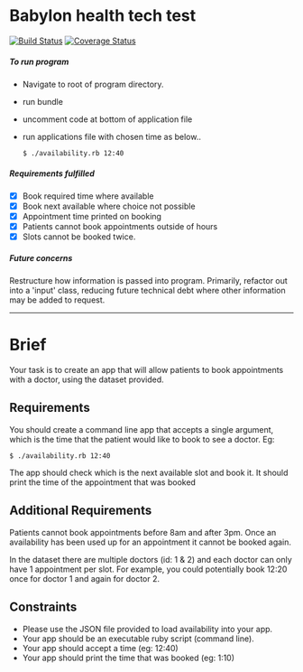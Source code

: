 # Babylon health tech test

[![Build Status](https://travis-ci.org/MrJons/babylon_health_tech_test.svg?branch=master)](https://travis-ci.org/MrJons/babylon_health_tech_test)
[![Coverage Status](https://coveralls.io/repos/github/MrJons/babylon_health_tech_test/badge.svg?branch=master)](https://coveralls.io/github/MrJons/babylon_health_tech_test)

##### To run program
- Navigate to root of program directory.
- run bundle
- uncomment code at bottom of application file
- run applications file with chosen time as below..

  `$ ./availability.rb 12:40`

##### Requirements fulfilled
- [x] Book required time where available
- [x] Book next available where choice not possible
- [x] Appointment time printed on booking
- [x] Patients cannot book appointments outside of hours
- [x] Slots cannot be booked twice.

##### Future concerns
Restructure how information is passed into program. Primarily, refactor out into a 'input' class, reducing future technical debt where other information may be added to request.

-----

# Brief
Your task is to create an app that will allow patients to book appointments with a doctor, using the dataset provided.

## Requirements
You should create a command line app that accepts a single argument, which is the time that the patient
would like to book to see a doctor. Eg:

    $ ./availability.rb 12:40

The app should check which is the next available slot and book it.
It should print the time of the appointment that was booked

## Additional Requirements
Patients cannot book appointments before 8am and after 3pm. Once an availability has been
used up for an appointment it cannot be booked again.

In the dataset there are multiple doctors (id: 1 & 2) and each doctor can only have 1 appointment per slot.
For example, you could potentially book 12:20 once for doctor 1 and again for doctor 2.

## Constraints
* Please use the JSON file provided to load availability into your app.
* Your app should be an executable ruby script (command line).
* Your app should accept a time (eg: 12:40)
* Your app should print the time that was booked (eg: 1:10)
